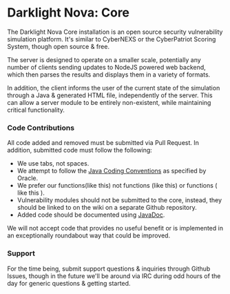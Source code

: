 Darklight Nova: Core
====

The Darklight Nova Core installation is an open source security vulnerability simulation platform. It's similar to CyberNEXS or the CyberPatriot Scoring System, though open source & free.

The server is designed to operate on a smaller scale, potentially any number of clients sending updates to NodeJS powered web backend, which then parses the results and displays them in a variety of formats.

In addition, the client informs the user of the current state of the simulation through a Java & generated HTML file, independently of the server. This can allow a server module to be entirely non-existent, while maintaining critical functionality.

### Code Contributions

All code added and removed must be submitted via Pull Request. In addition, submitted code must follow the following:

* We use tabs, not spaces.
* We attempt to follow the [Java Coding Conventions](http://www.oracle.com/technetwork/java/codeconv-138413.html) as specified by Oracle.
* We prefer our functions(like this) not functions (like this) or functions ( like this ).
* Vulnerability modules should not be submitted to the core, instead, they should be linked to on the wiki on a separate Github repository.
* Added code should be documented using [JavaDoc](http://www.oracle.com/technetwork/java/javase/documentation/index-137868.html).

We will not accept code that provides no useful benefit or is implemented in an exceptionally roundabout way that could be improved.

### Support

For the time being, submit support questions & inquiries through Github Issues, though in the future we'll be around via IRC during odd hours of the day for generic questions & getting started.